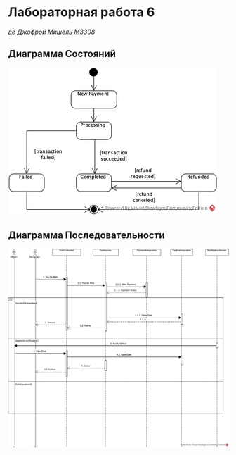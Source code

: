 # Лабораторная работа 6
*де Джофрой Мишель М3308*

## Диаграмма Состояний

![](./assets/state.jpg)

## Диаграмма Последовательности

![](./assets/sequence.jpg)